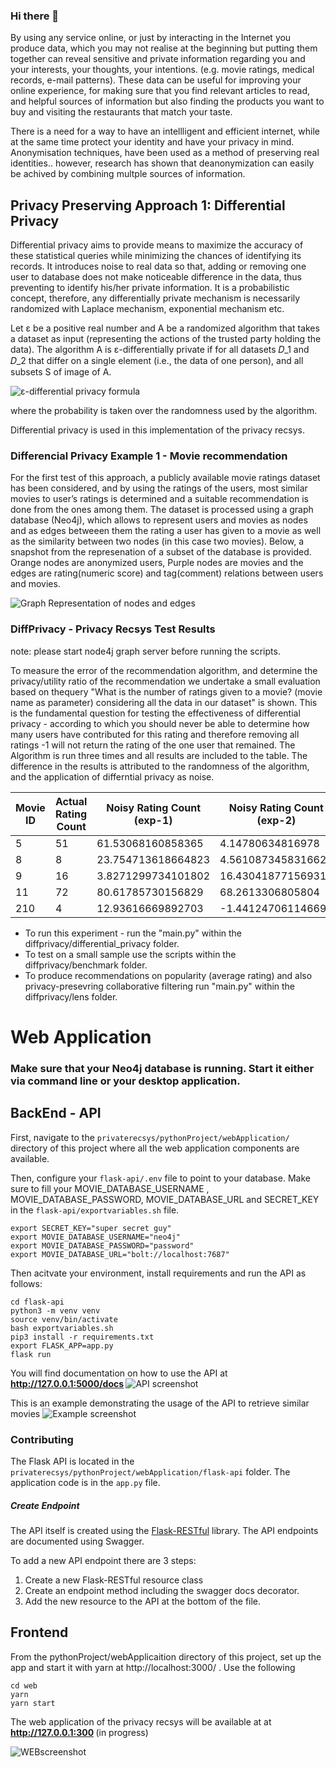 ### Hi there 👋

By using any service online, or just by interacting in the Internet you produce data, which you may not realise at the beginning but putting them together can reveal sensitive and private information regarding you and your interests, your thoughts, your intentions. (e.g. movie ratings, medical records, e-mail patterns). 
These data can be useful for improving your online experience, for making sure that you find relevant articles to read, and helpful sources of information but also finding the products you want to buy and visiting the restaurants that match your taste.

There is a need for a way to have an intellligent and efficient internet, while at the same time protect your identity and have your privacy in mind.
Anonymisation techniques, have been used as a method of preserving real identities.. however, research has shown that deanonymization can easily be achived by combining multple sources of information.


## Privacy Preserving Approach 1:  Differential Privacy 
Differential privacy aims to provide means to maximize the accuracy of these statistical queries while minimizing the chances of identifying its records. It introduces noise to real data so that, adding or removing one user to database does not make noticeable difference in the data, thus preventing to identify his/her private information. It is a probabilistic concept, therefore, any differentially private mechanism is necessarily randomized with Laplace mechanism, exponential mechanism etc.

Let ε be a positive real number and A be a randomized algorithm that takes a dataset as input (representing the actions of the trusted party holding the data). The algorithm A is ε-differentially private if for all datasets 𝐷_1 and 𝐷_2 that differ on a single element (i.e., the data of one person), and all subsets S of image of A.

![ε-differential privacy formula](Documentation/formula.png)


where the probability is taken over the randomness used by the algorithm.

Differential privacy is used in this implementation of the privacy recsys.
### Differencial Privacy Example 1  -  Movie recommendation
For the first test of this approach, a publicly available movie ratings dataset has been considered, and by using the ratings of the users, most similar movies to user’s ratings is determined and a suitable recommendation is done from the ones among them.
The dataset is processed using a graph database (Neo4j), which allows to represent users and movies as nodes and as edges betweeen them the rating a user has given to a movie as well as the similarity between two nodes (in this case two movies).
Below, a snapshot from the represenation of a subset of the database is provided. Orange nodes are anonymized users, Purple nodes are movies and the edges are rating(numeric score) and tag(comment) relations between users and movies.


![Graph Representation of nodes and edges](Documentation/snapshot.png)


### DiffPrivacy - Privacy Recsys Test Results
note: please start node4j graph server before running the scripts. 

To measure the error of the recommendation algorithm, and determine the privacy/utility ratio  of the recommendation we undertake a small evaluation based on thequery "What is the number of ratings given to a movie? (movie name as parameter) considering all the data in our dataset" is shown. This is the fundamental question for testing the effectiveness of differential privacy - according to which you should never be able to determine how many users have contributed for this rating and therefore removing all ratings -1 will not return the rating of the one user that remained. The Algorithm is run three times and all results are included to the table. The difference in the results is attributed to the randomness of the algorithm, and the application of differntial privacy as noise.

 

| Movie ID | Actual Rating Count | 	Noisy Rating Count (exp-1)  | 	Noisy Rating Count (exp-2)  | 	Noisy Rating Count (exp-3)  |
|---|---|---|---|---|
| 5 | 51| 61.53068160858365 |  4.14780634816978 |45.74972097598749 |
| 8 | 8 | 23.754713618664823| 4.5610873458316625 | -30.184266258323568 |
| 9 | 16 | 3.8271299734101802| 16.430418771569318 | 5.221803446422436|
| 11| 72 | 80.61785730156829| 68.2613306805804| 90.99006185916669 |
| 210 | 4 | 12.93616669892703| -1.441247061146698 | -26.601274325745656|

- To run this experiment - run the "main.py" within the diffprivacy/differential_privacy folder.
- To test on a small sample use the scripts within the diffprivacy/benchmark folder.
- To produce recommendations on popularity (average rating) and also privacy-presevring collaborative filtering run "main.py" within the diffprivacy/lens folder.

# Web Application

### Make sure that your Neo4j database is running. Start it either via command line or your desktop application.
## BackEnd - API
First, navigate to the `privaterecsys/pythonProject/webApplication/ ` directory of this project where all the web application components are available.

Then, configure your `flask-api/.env` file to point to your database. 
Make sure to fill your MOVIE_DATABASE_USERNAME , MOVIE_DATABASE_PASSWORD, MOVIE_DATABASE_URL  and SECRET_KEY in the  `flask-api/exportvariables.sh` file.

```
export SECRET_KEY="super secret guy"
export MOVIE_DATABASE_USERNAME="neo4j"
export MOVIE_DATABASE_PASSWORD="password"
export MOVIE_DATABASE_URL="bolt://localhost:7687"

```
Then acitvate your environment, install requirements and run the API as follows: 
```
cd flask-api
python3 -m venv venv
source venv/bin/activate
bash exportvariables.sh
pip3 install -r requirements.txt
export FLASK_APP=app.py
flask run
```
You will find documentation on how to use the API at <b> http://127.0.0.1:5000/docs </b>
![API screenshot](Documentation/APIscreenshot1.png)

This is an example demonstrating the usage of the API to retrieve similar movies 
![Example screenshot](Documentation/APIexample.png)

### Contributing

The Flask API is located in the `privaterecsys/pythonProject/webApplication/flask-api` folder.
The application code is in the `app.py` file.

##### Create Endpoint

The API itself is created using the [Flask-RESTful](http://flask-restful-cn.readthedocs.io/en/0.3.5/) library.
The API endpoints are documented using Swagger.

To add a new API endpoint there are 3 steps:

1. Create a new Flask-RESTful resource class
2. Create an endpoint method including the swagger docs decorator.
3. Add the new resource to the API at the bottom of the file.

## Frontend
From the pythonProject/webApplicaition directory of this project, set up the app and start it with 
yarn at http://localhost:3000/ . Use the following

```
cd web
yarn 
yarn start 
```

The web application of the privacy recsys will be available at at <b> http://127.0.0.1:300 </b> (in progress) 

![WEBscreenshot](Documentation/Webscreenshot.png)
